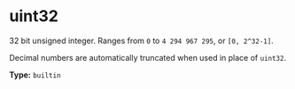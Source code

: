 # uint32

32 bit unsigned integer. Ranges from `0` to `4 294 967 295`, or `[0, 2^32-1]`.

Decimal numbers are automatically truncated when used in place of `uint32`.

**Type:** `builtin`

